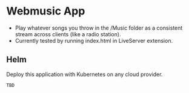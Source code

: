 # Webmusic App

* Play whatever songs you throw in the /Music folder as a consistent stream across clients (like a radio station). 
* Currently tested by running index.html in LiveServer extension. 
## Helm

Deploy this application with Kubernetes on any cloud provider. 

```
TBD
```

